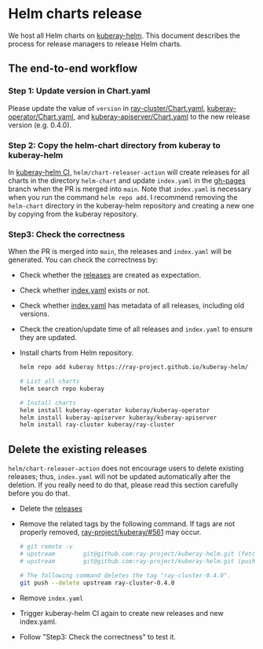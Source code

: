 # Helm charts release 

We host all Helm charts on [kuberay-helm](https://github.com/ray-project/kuberay-helm). This document describes the process for release managers to release Helm charts.

## The end-to-end workflow
### Step 1: Update version in Chart.yaml
Please update the value of `version` in [ray-cluster/Chart.yaml](https://github.com/ray-project/kuberay/blob/master/helm-chart/ray-cluster/Chart.yaml), [kuberay-operator/Chart.yaml](https://github.com/ray-project/kuberay/blob/master/helm-chart/kuberay-operator/Chart.yaml), and [kuberay-apiserver/Chart.yaml](https://github.com/ray-project/kuberay/blob/master/helm-chart/kuberay-apiserver/Chart.yaml) to the new release version (e.g. 0.4.0).

### Step 2: Copy the helm-chart directory from kuberay to kuberay-helm
In [kuberay-helm CI](https://github.com/ray-project/kuberay-helm/blob/main/.github/workflows/chart-release.yaml), `helm/chart-releaser-action` will create releases for all charts in the directory `helm-chart` and update `index.yaml` in the [gh-pages](https://github.com/ray-project/kuberay-helm/tree/gh-pages) branch when the PR is merged into `main`. Note that `index.yaml` is necessary when you run the command `helm repo add`. I recommend removing the `helm-chart` directory in the kuberay-helm repository and creating a new one by copying from the kuberay repository.

### Step3: Check the correctness
When the PR is merged into `main`, the releases and `index.yaml` will be generated. You can check the correctness by:

* Check whether the [releases](https://github.com/ray-project/kuberay-helm/releases) are created as expectation.
* Check whether [index.yaml](https://github.com/ray-project/kuberay-helm/blob/gh-pages/index.yaml) exists or not.
* Check whether [index.yaml](https://github.com/ray-project/kuberay-helm/blob/gh-pages/index.yaml) has metadata of all releases, including old versions.
* Check the creation/update time of all releases and `index.yaml` to ensure they are updated.

* Install charts from Helm repository.
    ```sh
    helm repo add kuberay https://ray-project.github.io/kuberay-helm/

    # List all charts
    helm search repo kuberay

    # Install charts
    helm install kuberay-operator kuberay/kuberay-operator
    helm install kuberay-apiserver kuberay/kuberay-apiserver
    helm install ray-cluster kuberay/ray-cluster   
    ```

## Delete the existing releases
`helm/chart-releaser-action` does not encourage users to delete existing releases; thus, `index.yaml` will not be updated automatically after the deletion. If you really need to do that, please read this section carefully before you do that.

* Delete the [releases](https://github.com/ray-project/kuberay-helm/releases)
* Remove the related tags by the following command. If tags are not properly removed, [ray-project/kuberay/#561](https://github.com/ray-project/kuberay/issues/561) may occur.

    ```sh
    # git remote -v
    # upstream        git@github.com:ray-project/kuberay-helm.git (fetch)
    # upstream        git@github.com:ray-project/kuberay-helm.git (push)

    # The following command deletes the tag "ray-cluster-0.4.0".
    git push --delete upstream ray-cluster-0.4.0
    ```
* Remove `index.yaml`
* Trigger kuberay-helm CI again to create new releases and new index.yaml.
* Follow "Step3: Check the correctness" to test it.